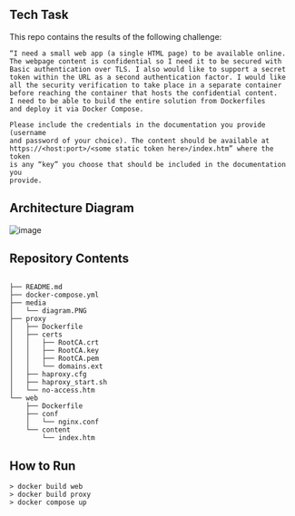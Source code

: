 
## Tech Task

This repo contains the results of the following challenge:

```
“I need a small web app (a single HTML page) to be available online. 
The webpage content is confidential so I need it to be secured with 
Basic authentication over TLS. I also would like to support a secret 
token within the URL as a second authentication factor. I would like 
all the security verification to take place in a separate container 
before reaching the container that hosts the confidential content. 
I need to be able to build the entire solution from Dockerfiles 
and deploy it via Docker Compose.

Please include the credentials in the documentation you provide (username 
and password of your choice). The content should be available at 
https://<host:port>/<some static token here>/index.htm” where the token 
is any “key” you choose that should be included in the documentation you 
provide.
```
## Architecture Diagram
![image](https://user-images.githubusercontent.com/26462903/123809955-08ecf700-d8c0-11eb-8094-675312423304.png)


## Repository Contents
```

├── README.md
├── docker-compose.yml
├── media
│   └── diagram.PNG
├── proxy
│   ├── Dockerfile
│   ├── certs
│   │   ├── RootCA.crt
│   │   ├── RootCA.key
│   │   ├── RootCA.pem
│   │   └── domains.ext
│   ├── haproxy.cfg
│   ├── haproxy_start.sh
│   └── no-access.htm
└── web
    ├── Dockerfile
    ├── conf
    │   └── nginx.conf
    └── content
        └── index.htm
```

## How to Run 
```
> docker build web
> docker build proxy
> docker compose up
```

